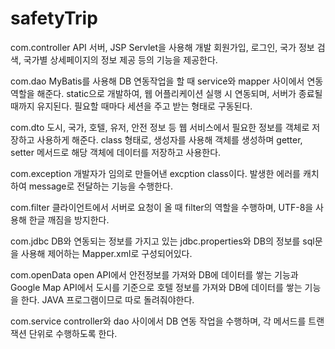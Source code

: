 # safetyTrip

com.controller
API 서버, JSP Servlet을 사용해 개발
회원가입, 로그인, 국가 정보 검색, 국가별 상세페이지의 정보 제공 등의 기능을 제공한다.

com.dao
MyBatis를 사용해 DB 연동작업을 할 때 service와 mapper 사이에서 연동 역할을 해준다.
static으로 개발하여, 웹 어플리케이션 실행 시 연동되며, 서버가 종료될 때까지 유지된다.
필요할 때마다 세션을 주고 받는 형태로 구동된다.

com.dto
도시, 국가, 호텔, 유저, 안전 정보 등 웹 서비스에서 필요한 정보를 객체로 저장하고 사용하게 해준다.
class 형태로, 생성자를 사용해 객체를 생성하며 getter, setter 메서드로 해당 객체에 데이터를 저장하고 사용한다.

com.exception
개발자가 임의로 만들어낸 excption class이다.
발생한 에러를 캐치하여 message로 전달하는 기능을 수행한다.

com.filter
클라이언트에서 서버로 요청이 올 때 filter의 역할을 수행하며,
UTF-8을 사용해 한글 깨짐을 방지한다.

com.jdbc
DB와 연동되는 정보를 가지고 있는 jdbc.properties와 DB의 정보를 sql문을 사용해 제어하는 Mapper.xml로 구성되어있다.

com.openData
open API에서 안전정보를 가져와 DB에 데이터를 쌓는 기능과
Google Map API에서 도시를 기준으로 호텔 정보를 가져와 DB에 데이터를 쌓는 기능을 한다.
JAVA 프로그램이므로 따로 돌려줘야한다.

com.service
controller와 dao 사이에서 DB 연동 작업을 수행하며,
각 메서드를 트랜잭션 단위로 수행하도록 한다.
